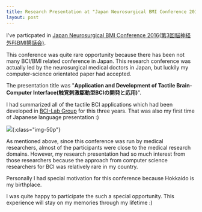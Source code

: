 ```yaml
---
title: Research Presentation at "Japan Neurosurgical BMI Conference 2016"
layout: post
---
```


I've particpated in [Japan Neurosurgical BMI Conference 2016(第3回脳神経外科BMI懇話会)](http://www.asahikawa-med.ac.jp/dept/mc/neuro/image/presenter.html). 

This conference was quite rare opportunity because there has been not many BCI/BMI related conference in Japan. This research conference was actually led by the neurosurgical medical doctors in Japan, but luckily my computer-science orientated paper had accepted.

The presentation title was "**Application and Development of Tactile Brain-Computer Interface(触覚刺激駆動型BCIの開発と応用)**".

I had summarized all of the tactile BCI applications which had been developed in [BCI-Lab Group](http://about.bci-lab.info/) for this three years. That was also my first time of Japanese language presentation :)

![]({{site.cloudinary_url}}/a_auto_left/a_0/v1479040125/IMG_7911_zo1zjh.jpg){:class="img-50p"}

As mentioned above, since this conference was run by medical researchers, almost of the participants were close to the medical research domains. However, my research presentation had so much interest from those researchers because the approach from computer science researchers for BCI was relatively rare in my country.

Personally I had special motivation for this conference because Hokkaido is my birthplace.

I was quite happy to participate the such a special opportunity. This experience will stay on my memories through my lifetime :)